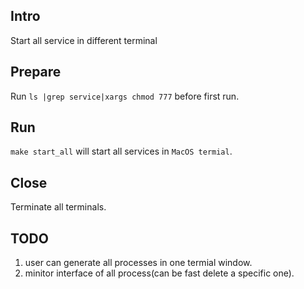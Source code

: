 ## Intro
Start all service in different terminal

## Prepare
Run `ls |grep service|xargs chmod 777` before first run.

## Run
`make start_all` will start all services in `MacOS termial`.

## Close
Terminate all terminals.

## TODO
1. user can generate all processes in one termial window.
2. minitor interface of all process(can be fast delete a specific one).